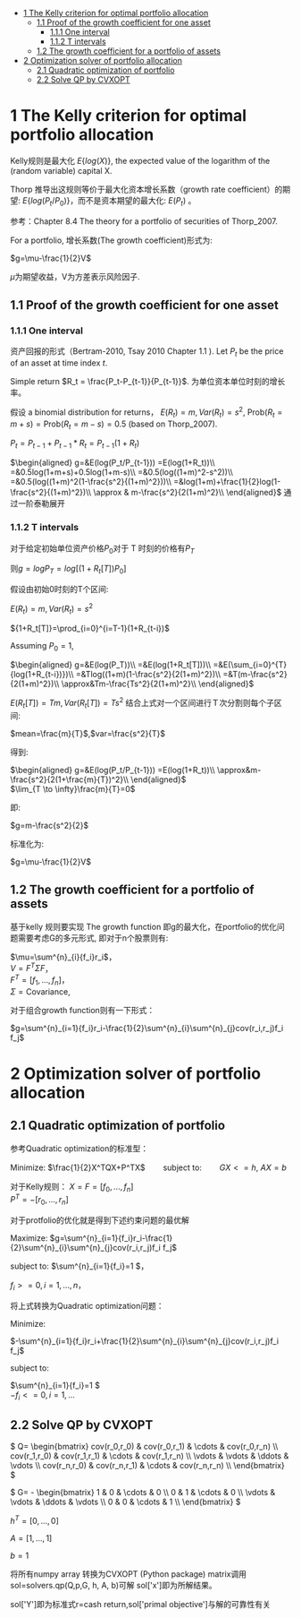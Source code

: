 - [1 The Kelly criterion for optimal portfolio allocation](#1-the-kelly-criterion-for-optimal-portfolio-allocation)
  - [1.1 Proof of the growth coefficient for one asset](#11-proof-of-the-growth-coefficient-for-one-asset)
    - [1.1.1 One interval](#111-one-interval)
    - [1.1.2 T intervals](#112-t-intervals)
  - [1.2 The growth coefficient for a portfolio of assets](#12-the-growth-coefficient-for-a-portfolio-of-assets)
- [2 Optimization solver of portfolio allocation](#2-optimization-solver-of-portfolio-allocation)
  - [2.1 Quadratic optimization of portfolio](#21-quadratic-optimization-of-portfolio)
  - [2.2 Solve QP by CVXOPT](#22-solve-qp-by-cvxopt)

# 1 The Kelly criterion for optimal portfolio allocation
Kelly规则是最大化 $`E\{log(X)\}`$, the expected value of the logarithm of the (random variable) capital X.

Thorp 推导出这规则等价于最大化资本增长系数（growth rate coefficient）的期望: $`E\{log(P_t/P_0)\}`$，而不是资本期望的最大化: $`E(P_t)`$ 。


参考：Chapter 8.4 The theory for a portfolio of securities of Thorp_2007.

For a portfolio, 增长系数(The growth coefficient)形式为:

$`g=\mu-\frac{1}{2}V`$

$`\mu`$为期望收益，V为方差表示风险因子.


## 1.1 Proof of the growth coefficient for one asset


### 1.1.1 One interval

资产回报的形式（Bertram-2010, Tsay 2010 Chapter 1.1 ). Let $`P_t`$ be the price of an asset at time index $`t`$.

Simple return $`R_t = \frac{P_t-P_{t-1}}{P_{t-1}}`$. 为单位资本单位时刻的增长率。

假设 a binomial distribution for returns， $`E(R_t)=m, Var(R_t)=s^2`$, $`\text{Prob}(R_t=m+s)=\text{Prob}(R_t=m-s)=0.5 `$ (based on Thorp_2007).

$`P_t = P_{t-1} + P_{t-1}*R_t = P_{t-1}(1+R_t)`$  

$`\begin{aligned}
    g=&E(log(P_t/P_{t-1})) =E(log(1+R_t))\\
      =&0.5log(1+m+s)+0.5log(1+m-s)\\
      =&0.5(log((1+m)^2-s^2))\\
      =&0.5(log((1+m)^2(1-\frac{s^2}{(1+m)^2}))\\
      =&log(1+m)+\frac{1}{2}log(1-\frac{s^2}{(1+m)^2})\\
      \approx & m-\frac{s^2}{2(1+m)^2}\\
        \end{aligned}`$
通过一阶泰勒展开

### 1.1.2 T intervals

对于给定初始单位资产价格$`P_0`$对于 T 时刻的价格有$`P_T`$  

则$`g=log P_T=log[(1+R_t[T])P_0]`$  

假设由初始0时刻的T个区间:

$`E(R_t)=m,Var(R_t)=s^2`$  

$`{1+R_t[T]}=\prod_{i=0}^{i=T-1}(1+R_{t-i})`$  

Assuming $`P_0=1`$,

$`\begin{aligned}
    g=&E(log(P_T))\\
    =&E(log(1+R_t[T]))\\
      =&E(\sum_{i=0}^{T}{log(1+R_{t-i})})\\
      =&Tlog((1+m)(1-\frac{s^2}{2(1+m)^2})\\
      =&T(m-\frac{s^2}{2(1+m)^2})\\
      \approx&Tm-\frac{Ts^2}{2(1+m)^2}\\
        \end{aligned}`$

$`E(R_t[T])=Tm,Var(R_t[T])=Ts^2`$
结合上式对一个区间进行Ｔ次分割则每个子区间: 

$`mean=\frac{m}{T}`$,$`var=\frac{s^2}{T}`$

得到:

$`\begin{aligned}
    g=&E(log(P_t/P_{t-1})) =E(log(1+R_t))\\
      \approx&m-\frac{s^2}{2(1+\frac{m}{T})^2}\\
        \end{aligned}`$  
$`\lim_{T \to \infty}\frac{m}{T}=0`$  

即:  

$`g=m-\frac{s^2}{2}`$  

标准化为:

$`g=\mu-\frac{1}{2}V`$

## 1.2 The growth coefficient for a portfolio of assets

基于kelly 规则要实现 The growth function 即g的最大化，在portfolio的优化问题需要考虑G的多元形式,
即对于n个股票则有:  

$`\mu=\sum^{n}_{i}{f_i}r_i`$，  
$` V=F^T\Sigma F`$，  
$` F^T=[f_1,...,f_n]`$，  
$` \Sigma=\text{Covariance}`$,

对于组合growth function则有一下形式：

$`g=\sum^{n}_{i=1}{f_i}r_i-\frac{1}{2}\sum^{n}_{i}\sum^{n}_{j}cov(r_i,r_j)f_i f_j`$  

# 2 Optimization solver of portfolio allocation

## 2.1 Quadratic optimization of portfolio

参考Quadratic optimization的标准型：  

Minimize:
$`\frac{1}{2}X^TQX+P^TX`$　　
subject to:　　
$`GX<=h,`$
$`AX=b`$

对于Kelly规则：
$`X=F=[f_0,...,f_n]`$  
$`P^T=-[r_0,...,r_n]`$


对于protfolio的优化就是得到下述约束问题的最优解

Maximize:
$`g=\sum^{n}_{i=1}{f_i}r_i-\frac{1}{2}\sum^{n}_{i}\sum^{n}_{j}cov(r_i,r_j)f_i f_j`$

subject to: $`\sum^{n}_{i=1}{f_i}=1 `$，  

$`f_i>=0,i=1,...,n`$，  

将上式转换为Quadratic optimization问题：  

Minimize:

$`-\sum^{n}_{i=1}{f_i}r_i+\frac{1}{2}\sum^{n}_{i}\sum^{n}_{j}cov(r_i,r_j)f_i f_j`$  

subject to: 

$`\sum^{n}_{i=1}{f_i}=1 `$  
$`-f_i<=0,i=1,...`$  



## 2.2 Solve QP by CVXOPT 

$`
  Q=  \begin{bmatrix}
   cov(r_0,r_0)      & cov(r_0,r_1)      & \cdots & cov(r_0,r_n)      \\
   cov(r_1,r_0)      & cov(r_1,r_1)      & \cdots & cov(r_1,r_n)      \\
   \vdots & \vdots & \ddots & \vdots \\
   cov(r_n,r_0)      & cov(r_n,r_1)      & \cdots & cov(r_n,r_n)      \\
  \end{bmatrix}
`$

$`
  G= - \begin{bmatrix}
   1      & 0      & \cdots & 0      \\
   0      & 1      & \cdots & 0      \\
   \vdots & \vdots & \ddots & \vdots \\
   0      & 0      & \cdots & 1      \\
  \end{bmatrix}
`$

$`h^T=[0,...,0]`$

$`A=[1,...,1]`$

$`b=1`$  

将所有numpy array 转换为CVXOPT (Python package) matrix调用sol=solvers.qp(Q,p,G, h, A, b)可解
sol['x']即为所解结果。

sol['Y']即为标准式r=cash return,sol['primal objective']与解的可靠性有关